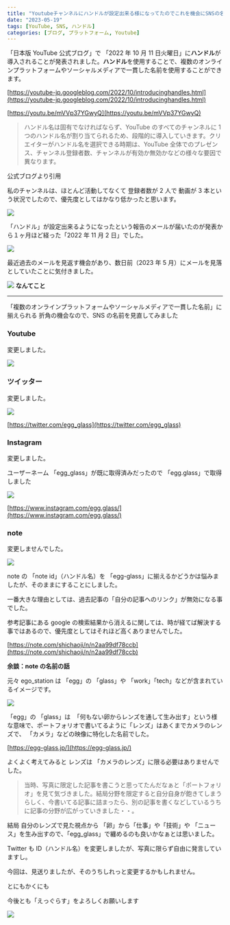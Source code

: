 ```yaml
---
title: "Youtubeチャンネルにハンドルが設定出来る様になってたのでこれを機会にSNSの名前を見直してみた"
date: "2023-05-19"
tags: [YouTube, SNS, ハンドル]
categories: [ブログ, プラットフォーム, Youtube]
---
```


「日本版 YouTube 公式ブログ」で 「2022 年 10 月 11 日火曜日」に**ハンドル**が導入されることが発表されました。**ハンドル**を使用することで、複数のオンラインプラットフォームやソーシャルメディアで一貫した名前を使用することができます。

[https://youtube-jp.googleblog.com/2022/10/introducinghandles.html](https://youtube-jp.googleblog.com/2022/10/introducinghandles.html)

[https://youtu.be/mVVp37YGwyQ](https://youtu.be/mVVp37YGwyQ)

> ハンドル名は固有でなければならず、YouTube のすべてのチャンネルに 1 つのハンドル名が割り当てられるため、段階的に導入していきます。クリエイターがハンドル名を選択できる時期は、YouTube 全体でのプレゼンス、チャンネル登録者数、チャンネルが有効か無効かなどの様々な要因で異なります。

公式ブログより引用

私のチャンネルは、ほとんど活動してなくて 登録者数が 2 人で 動画が 3 本という状況でしたので、優先度としてはかなり低かったと思います。

![](https://assets.st-note.com/img/1684519574152-DWN5kwX987.png)

「ハンドル」が設定出来るようになったという報告のメールが届いたのが発表から１ヶ月ほど経った「2022 年 11 月 2 日」でした。

![](https://assets.st-note.com/img/1684519676703-FYdNmbE1ZL.png)

最近過去のメールを見返す機会があり、数日前（2023 年 5 月）にメールを見落としていたことに気付きました。

![](https://assets.st-note.com/img/1684501524777-00Q1gQjiJh.jpg) **なんてこと**

---

「複数のオンラインプラットフォームやソーシャルメディアで一貫した名前」に揃えられる 折角の機会なので、SNS の名前を見直してみました

### Youtube

変更しました。

![](https://assets.st-note.com/img/1684454589017-oX9riSFqSV.png)

### ツイッター

変更しました。

![](https://assets.st-note.com/img/1684453560053-T5OLOm6l9f.png)

[https://twitter.com/egg_glass](https://twitter.com/egg_glass)

### Instagram

変更しました。

ユーザーネーム 「egg_glass」が既に取得済みだったので 「egg.glass」で取得しました

![](https://assets.st-note.com/img/1684520217645-bvoE0LauK9.png)

[https://www.instagram.com/egg.glass/](https://www.instagram.com/egg.glass/)

### note

変更しませんでした。

![](https://assets.st-note.com/img/1684453665227-bOKiBRw6fU.png)

note の 「note id」（ハンドル名）を 「egg-glass」に揃えるかどうかは悩みましたが、そのままにすることにしました。

一番大きな理由としては、過去記事の「自分の記事へのリンク」が無効になる事でした。

参考記事にある google の検索結果から消えるに関しては、時が経てば解決する事ではあるので、優先度としてはそれほど高くありませんでした。

[https://note.com/shichaoji/n/n2aa99df78ccb](https://note.com/shichaoji/n/n2aa99df78ccb)

**余談：note の名前の話**

元々 ego_station は 「egg」の 「glass」や 「work」「tech」などが含まれているイメージです。

![](https://assets.st-note.com/img/1684508188436-DRMHO749mv.png)

「egg」の 「glass」は  「何もない卵からレンズを通して生み出す」という様な意味で、ポートフォリオで書いてるように「レンズ」はあくまでカメラのレンズで、 「カメラ」などの映像に特化した名前でした。

[https://egg-glass.jp/](https://egg-glass.jp/)

よくよく考えてみると レンズは 「カメラのレンズ」に限る必要はありませんでした。

> 当時、写真に限定した記事を書こうと思ってたんだなぁと「ポートフォリオ」を見て気づきました。結局分野を限定すると自分自身が飽きてしまうらしく、今書いてる記事に詰まったら、別の記事を書くなどしているうちに記事の分野が広がっていきました・・。

結局 自分のレンズで見た視点から 「卵」から「仕事」や「技術」や 「ニュース」を生み出すので、「egg_glass」で纏めるのも良いかなぁとは思いました。

Twitter も ID（ハンドル名）を変更しましたが、写真に限らず自由に発言していますし。

今回は、見送りましたが、そのうちしれっと変更するかもしれません。

とにもかくにも

今後とも「えっぐらす」をよろしくお願いします

![](https://assets.st-note.com/img/1684502929223-9klV49EiL2.jpg)

